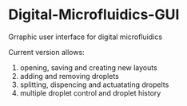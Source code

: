# Digital-Microfluidics-GUI
Grraphic user interface for digital microfluidics

Current version allows:
1. opening, saving and creating new layouts
2. adding and removing droplets
3. splitting, dispencing and actuatating dropelts
4. multiple droplet control and droplet history
